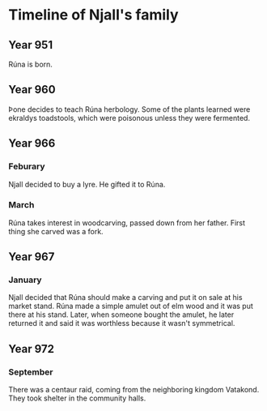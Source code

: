 # Timeline of Njall's family

## Year 951
Rúna is born.

## Year 960
Þone decides to teach Rúna herbology. Some of the plants learned were ekraldys toadstools, which were poisonous unless they were fermented.

## Year 966
### Feburary
Njall decided to buy a lyre. He gifted it to Rúna.

### March
Rúna takes interest in woodcarving, passed down from her father. First thing she carved was a fork.

## Year 967
### January
Njall decided that Rúna should make a carving and put it on sale at his market stand. Rúna made a simple amulet out of elm wood and it was put there at his stand. Later, when someone bought the amulet, he later returned it and said it was worthless because it wasn't symmetrical.

## Year 972
### September
There was a centaur raid, coming from the neighboring kingdom Vatakond. They took shelter in the community halls.
